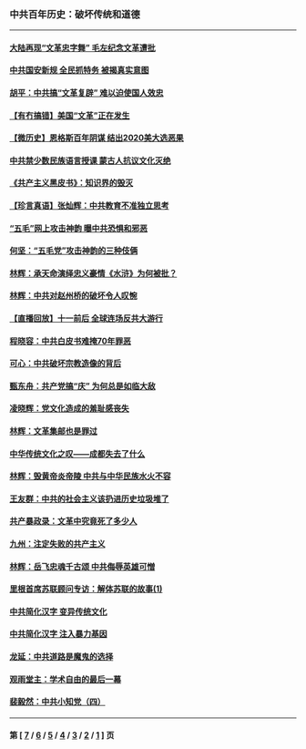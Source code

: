### 中共百年历史：破坏传统和道德
---
#### [大陆再现“文革忠字舞” 毛左纪念文革遭批](../../pages/nf1176114/n12947385.md?06120430) 
#### [中共国安新规 全民抓特务 被揭真实意图](../../pages/nf1176114/n12911615.md?06120430) 
#### [胡平：中共搞“文革复辟” 难以迫使国人效忠](../../pages/nf1176114/n12905760.md?06120430) 
#### [【有冇搞错】美国“文革”正在发生](../../pages/nf1176114/n12650309.md?06120430) 
#### [【微历史】恩格斯百年阴谋 结出2020美大选恶果](../../pages/nf1176114/n12597490.md?06120430) 
#### [中共禁少数民族语言授课 蒙古人抗议文化灭绝](../../pages/nf1176114/n12362711.md?06120430) 
#### [《共产主义黑皮书》：知识界的毁灭](../../pages/nf1176114/n12198436.md?06120430) 
#### [【珍言真语】张灿辉：中共教育不准独立思考](../../pages/nf1176114/n12116869.md?06120430) 
#### [“五毛”网上攻击神韵 曝中共恐惧和邪恶](../../pages/nf1176114/n11676030.md?06120430) 
#### [何坚：“五毛党”攻击神韵的三种伎俩](../../pages/nf1176114/n11676839.md?06120430) 
#### [林辉：承天命演绎忠义豪情《水浒》为何被批？](../../pages/nf1176114/n11660999.md?06120430) 
#### [林辉：中共对赵州桥的破坏令人叹惋](../../pages/nf1176114/n11622063.md?06120430) 
#### [【直播回放】十一前后 全球连场反共大游行](../../pages/nf1176114/n11544233.md?06120430) 
#### [程晓容：中共白皮书难掩70年罪恶](../../pages/nf1176114/n11552335.md?06120430) 
#### [可心：中共破坏宗教造像的背后](../../pages/nf1176114/n11518358.md?06120430) 
#### [甄东舟：共产党搞“庆” 为何总是如临大敌](../../pages/nf1176114/n11509183.md?06120430) 
#### [凌晓辉：党文化造成的羞耻感丧失](../../pages/nf1176114/n11485526.md?06120430) 
#### [林辉：文革集邮也是罪过](../../pages/nf1176114/n11362608.md?06120430) 
#### [中华传统文化之叹——成都失去了什么](../../pages/nf1176114/n11092294.md?06120430) 
#### [林辉：毁黄帝炎帝陵 中共与中华民族水火不容](../../pages/nf1176114/n11061288.md?06120430) 
#### [王友群：中共的社会主义该扔进历史垃圾堆了](../../pages/nf1176114/n11038771.md?06120430) 
#### [共产暴政录：文革中究竟死了多少人](../../pages/nf1176114/n11000879.md?06120430) 
#### [九州：注定失败的共产主义](../../pages/nf1176114/n10995753.md?06120430) 
#### [林辉：岳飞忠魂千古颂 中共侮辱英雄可憎](../../pages/nf1176114/n10990583.md?06120430) 
#### [里根首席苏联顾问专访：解体苏联的故事(1)](../../pages/nf1176114/n10927121.md?06120430) 
#### [中共简化汉字 变异传统文化](../../pages/nf1176114/n10885901.md?06120430) 
#### [中共简化汉字 注入暴力基因](../../pages/nf1176114/n10884662.md?06120430) 
#### [龙延：中共道路是魔鬼的选择](../../pages/nf1176114/n10902151.md?06120430) 
#### [观雨堂主：学术自由的最后一幕](../../pages/nf1176114/n10896282.md?06120430) 
#### [裴毅然：中共小知党（四）](../../pages/nf1176114/n10889466.md?06120430) 

---
#### 第 [ [7](./7.md?06120430) / [6](./6.md?06120430) / [5](./5.md?06120430) / [4](./4.md?06120430) / [3](./3.md?06120430) / [2](./2.md?06120430) / [1](./1.md?06120430) ] 页
